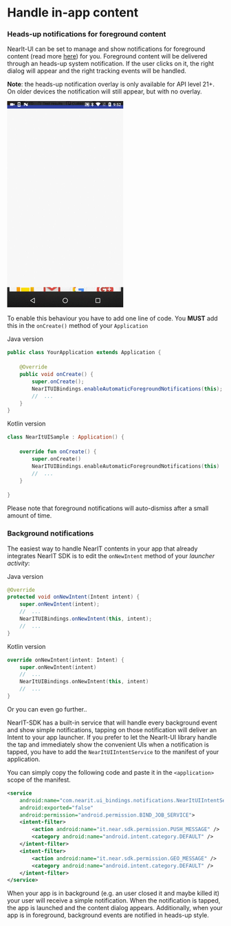 # Handle in-app content
### Heads-up notifications for foreground content
NearIt-UI can be set to manage and show notifications for foreground content (read more [here](http://nearit-android.readthedocs.io/en/latest/in-app-content/))
for you. Foreground content will be delivered through an heads-up system notification. If the user clicks on it, the right dialog will appear and the right tracking events will be handled.

**Note**: the heads-up notification overlay is only available for API level 21+. On older devices the notification will still appear, but with no overlay.

![ranging_notif](notifications.gif)

To enable this behaviour you have to add one line of code.
You **MUST** add this in the `onCreate()` method of your `Application`

Java version
```java
public class YourApplication extends Application {

    @Override
    public void onCreate() {
        super.onCreate();
        NearITUIBindings.enableAutomaticForegroundNotifications(this);
        //  ...
    }
}
```

Kotlin version
```kotlin
class NearItUISample : Application() {

    override fun onCreate() {
        super.onCreate()
        NearITUIBindings.enableAutomaticForegroundNotifications(this)
        //  ...
    }

}
```

Please note that foreground notifications will auto-dismiss after a small amount of time.

### Background notifications
The easiest way to handle NearIT contents in your app that already integrates NearIT SDK is to edit the `onNewIntent` method of your _launcher activity_:

Java version
```java
@Override
protected void onNewIntent(Intent intent) {
    super.onNewIntent(intent);
    //  ...
    NearITUIBindings.onNewIntent(this, intent);
    //  ...
}
```

Kotlin version
```kotlin
override onNewIntent(intent: Intent) {
    super.onNewIntent(intent)
    //  ...
    NearItUIBindings.onNewIntent(this, intent)
    //  ...
}
```

Or you can even go further..

NearIT-SDK has a built-in service that will handle every background event and show simple notifications, tapping on those notification will deliver an Intent to your app launcher.
If you prefer to let the NearIt-UI library handle the tap and immediately show the convenient UIs when a notification is tapped, you have to add the `NearItUIIntentService` to the manifest of your application.

You can simply copy the following code and paste it in the `<application>` scope of the manifest.

```xml
<service
    android:name="com.nearit.ui_bindings.notifications.NearItUIIntentService"
    android:exported="false"
    android:permission="android.permission.BIND_JOB_SERVICE">
    <intent-filter>
        <action android:name="it.near.sdk.permission.PUSH_MESSAGE" />
        <category android:name="android.intent.category.DEFAULT" />
    </intent-filter>
    <intent-filter>
        <action android:name="it.near.sdk.permission.GEO_MESSAGE" />
        <category android:name="android.intent.category.DEFAULT" />
    </intent-filter>
</service>
```

When your app is in background (e.g. an user closed it and maybe killed it) your user will receive a simple notification. When the notification is tapped, the app is launched and the content dialog appears.
Additionally, when your app is in foreground, background events are notified in heads-up style.